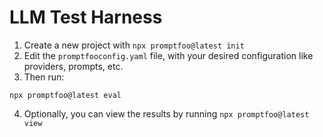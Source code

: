 # LLM Test Harness

1. Create a new project with `npx promptfoo@latest init`
2. Edit the `promptfooconfig.yaml` file, with your desired configuration like providers, prompts, etc.
3. Then run:
```
npx promptfoo@latest eval
```
4. Optionally, you can view the results by running `npx promptfoo@latest view`


